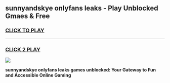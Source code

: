 
## sunnyandskye onlyfans leaks - Play Unblocked Gmaes & Free
<h3>
<a href="https://premium.freeplayer.one?title=sunnyandskye_onlyfans_leaks&ref=20F">CLICK TO PLAY</a></h3>
<hr>

<h3>
<a href="https://premium.freeplayer.one?title=sunnyandskye_onlyfans_leaks&ref=20F">CLICK 2 PLAY</a>
  
</h3>

<a href="https://premium.freeplayer.one?title=sunnyandskye_onlyfans_leaks&ref=20F/"><img src="https://clearcache.store/games.png"></a>


**sunnyandskye onlyfans leaks games unblocked: Your Gateway to Fun and Accessible Online Gaming**
